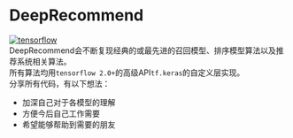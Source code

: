 # DeepRecommend
[![tensorflow](https://img.shields.io/badge/tensorflow-2.0%2B-brightgreen)]()  
DeepRecommend会不断复现经典的或最先进的召回模型、排序模型算法以及推荐系统相关算法。  
所有算法均用`tensorflow 2.0+`的高级API`tf.keras`的自定义层实现。  
分享所有代码，有以下想法：
- 加深自己对于各模型的理解
- 方便今后自己工作需要
- 希望能够帮助到需要的朋友




